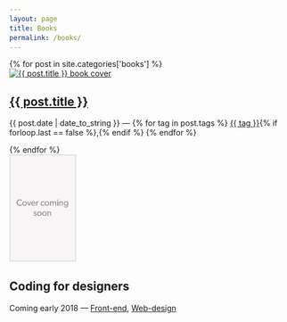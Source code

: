 ```yaml
---
layout: page
title: Books
permalink: /books/
---
```


<section class="post-list">
  {% for post in site.categories['books'] %}
  <div class="cf">
    <a href="{{ post.url }}"><img alt="{{ post.title }} book cover" src="/assets/images/{{post.image}}.jpg" class="floatLeft" width="120"></a>
    <h2><a href="{{ post.url }}">{{ post.title }}</a></h2>
    <p class="post-meta"><time class="archive_list_post_date" datetime='{{post.date | date: "%Y-%m-%d"}}'>{{ post.date | date_to_string }}</time> — {% for tag in post.tags %} <a class="tag_list_link" href="/tag/{{ tag | downcase }}/">{{ tag }}</a>{% if forloop.last == false %},{% endif %} {% endfor %}</p>
  </div>
  {% endfor %}
  <div class="cf">
    <img alt="Coding for Designers book cover" src="/assets/images/cfd-cover.jpg" class="floatLeft" width="120">
    <h2>Coding for designers</h2>
    <p class="post-meta">Coming early 2018 — <a class="tag_list_link" href="/tag/front-end/">Front-end</a>, <a class="tag_list_link" href="/tag/web-design/">Web-design</a></p>
  </div>
</section>